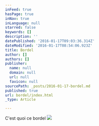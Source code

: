 ```yaml
---
inFeed: true
hasPage: true
inNav: true
inLanguage: null
starred: false
keywords: []
description: ''
datePublished: '2016-01-17T09:03:36.314Z'
dateModified: '2016-01-17T08:54:06.923Z'
title: Bordel
author: []
authors: []
publisher:
  name: null
  domain: null
  url: null
  favicon: null
sourcePath: _posts/2016-01-17-bordel.md
published: true
url: bordel/index.html
_type: Article

---
```

C'est quoi ce bordel
![](https://the-grid-user-content.s3-us-west-2.amazonaws.com/cc91e227-976f-41db-a602-aa72ba5bbeff.jpg)